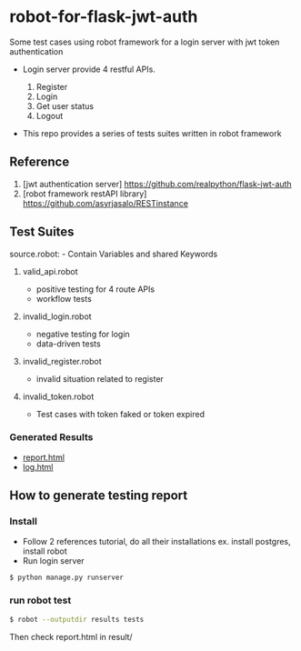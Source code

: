 # robot-for-flask-jwt-auth
Some test cases using robot framework for a login server with jwt token authentication
  - Login server provide 4 restful APIs.
    1. Register 
    2. Login
    3. Get user status
    4. Logout

  - This repo provides a series of tests suites written in robot framework

## Reference
1. [jwt authentication server] https://github.com/realpython/flask-jwt-auth
2. [robot framework restAPI library] https://github.com/asyrjasalo/RESTinstance

## Test Suites
source.robot:
    - Contain Variables and shared Keywords
    
1. valid_api.robot
    - positive testing for 4 route APIs
    - workflow tests
    
2. invalid_login.robot
    - negative testing for login
    - data-driven tests
    
3. invalid_register.robot
    - invalid situation related to register
    
4. invalid_token.robot
    - Test cases with token faked or token expired
    
### Generated Results
- [report.html](https://daniel0318.github.io/robot-for-flask-jwt-auth/report.html)
- [log.html](https://daniel0318.github.io/robot-for-flask-jwt-auth/log.html)
## How to generate testing report

### Install
- Follow 2 references tutorial, do all their installations
  ex. install postgres, install robot
- Run login server
```sh
$ python manage.py runserver
```


### run robot test
```sh
$ robot --outputdir results tests
```
Then check report.html in result/
